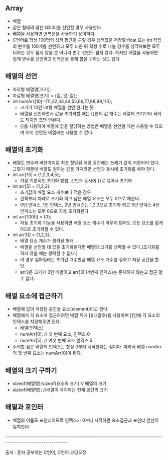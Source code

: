 ## Array

- 배열
- 같은 형태의 많은 데이터를 선언할 경우 사용한다.
- 배열을 사용하면 반복문을 사용하기 용이하다.
- C언어로 학생 100명의 성적 평균을 구할 경우 성적값을 저장할 float 또는 int 타입의 변수를 100개를 선언하고 모두 더한 뒤 학생 수로 나눌 경우를 생각해보면 모두 더하는 것도 쉽지 않을 뿐 아니라 변수 선언도 쉽지 않다. 하지만 배열을 사용하면 쉽게 변수를 선언하고 반복문을 통해 합을 구하는 것도 쉽다.

## 배열의 선언

- 자료형 배열명\[크기\];
- 자료형 배열명\[크기\] = {값, 값, 값};
- int numArr\[10\]={11,22,33,44,55,66,77,88,99,110};
  - 크기가 10인 int형 배열을 선언 한다는 뜻
  - 배열을 선언하면서 값을 초기화할 때는 {}안의 값 개수는 배열의 크기보다 작아도 되지만 크면 안된다.
  - {}를 사용하여 배열에 값을 할당하는 방법은 배열을 선언할 때만 사용할 수 있으며 이미 선언된 배열에는 사용할 수 없다.

## 배열의 초기화

- 배열도 변수와 바찬가지로 최초 할당된 저장 공간에는 쓰레기 값이 저장되어 있다. 그렇기 때문에 배열도 원하는 값을 가지려면 선언과 동시에 초기화를 해야 한다.
- int arr\[15\] = {1,2,3,4,5};
  - 가장 기본적인 초기화 방법, 선언과 동시에 {}로 묶어서 초기화
- int arr\[5\] = {1,2,3};
  - 초기값이 배열 요소 개수보다 적은 경우
  - 왼쪽부터 차례로 초기화 하고 남은 배열 요소는 모두 0으로 채운다.
  - 0번 인덱스, 1번 인덱스, 2번 인덱스는 1,2,3으로 초기화 되고 3번 인덱스 4번 인덱스는 모두 0으로 자동 초기화된다.
- int arr\[1000\] = {0};
  - 자동 초기화 기능을 사용하면 배열 요소 개수가 아무리 많아도 모든 요소를 쉽게 0으로 초기화할 수 있다.
- int arr3\[\] = {1,2,3};
  - 배열 요소 개수가 생략된 형태
  - 배열을 선언할 대 값을 초기화한다면 배열의 크기를 생략할 수 있다.(초기화를 하지 않을 때는 생략할 수 없다.)
  - 이 경우 컴파일러는 초기값 개수만큼 배열 요소 개수를 정하고 저장 공간을 할당.
  - arr3은 크기가 3인 배열이고 arr\[3\] (4번째 인덱스)는 존재하지 않는고 접근 할 수 없다.

## 배열 요소에 접근하기

- 배열에 값이 저장된 공간을 요소(element)라고 한다.
- 배열에서 각 요소에 접근하려면 배열 뒤에 \[\](대괄호)를 사용하며 \[\]안에 각 요소의 인덱스를 지정해주면 된다.
  - 배열\[인덱스\]
  - numArr\[0\]; // 첫 번째 요소, 인덱스 0
  - numArr\[5\]; // 여섯 번째 요소 인겍스 5
- 주의할 점은 배열의 인덱스는 항상 0부터 시작한다는 점이다. 따라서 배열 numArr의 첫 번째 요소는 numArr\[0\]이 된다.

## 배열의 크기 구하기

- sizeof(배열명)/sizeof(요소의 크기) // 배열의 크기
- sizeof(배열명); //배열이 차지하는 전체 공간의 크기

## 배열과 포인터

- 배열의 이름도 포인터이므로 인덱스가 0부터 시작하면 요소접근과 포인터 연산이 일치한다.

\-------------------------------------------------------------------------------------------------------------

출처 : 혼자 공부하는 C언어, C언어 코딩도장

